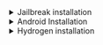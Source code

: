 <details>
  <summary>Jailbreak installation</summary>

> ___

> Special thanks to Lotus Tech for making this video tutorial
>
> [![Jailbreak Installation](https://img.youtube.com/vi/vvlfGWVaaFA/maxresdefault.jpg)](https://youtu.be/vvlfGWVaaFA?feature=shared)

> ___
</details>

<details>
  <summary>Android Installation</summary>

> ____

> Special thanks to Kristofer for making this video tutorial
>
> [![Android Installation](https://img.youtube.com/vi/5aAUrBGw0xs/maxresdefault.jpg)](https://youtu.be/5aAUrBGw0xs?feature=shared)

> ___
</details>

<details>
  <summary>Hydrogen installation</summary>

> ___

> go to play store and install chrome browser
>
> Open chrome browser and visit https://hydrogen.sh/download
>
> Download For Android, it will redirect you to linkvertise
>
> Complete the tasks and it will redirect you to mediafire
>
> download client.apk and install it
>
> you can now use hydrogen android on your switch, for solutions or key system Instructions on the android vm, [click here](https://github.com/FRX397/Hydrogen/tree/main/Android)

> ___
</details>
